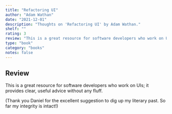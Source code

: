 ```yaml
---
title: "Refactoring UI"
author: "Adam Wathan"
date: "2021-12-01"
description: "Thoughts on 'Refactoring UI' by Adam Wathan."
shelf: ""
rating: 3
review: "This is a great resource for software developers who work on UIs; it provides clear, useful advice without any fluff. <br/><br/> (Thank you Daniel for the excellent suggestion to dig up my literary past. So far my integrity is intact!)"
type: "book"
category: "books"
notes: false
---
```


## Review

This is a great resource for software developers who work on UIs; it provides clear, useful advice without any fluff.

(Thank you Daniel for the excellent suggestion to dig up my literary past. So far my integrity is intact!)
